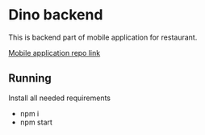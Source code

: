 # Dino backend
This is backend part of mobile application for restaurant.

[Mobile application repo link](https://github.com/MishaAfanasiuk/Dino-React-Native-App)

## Running
Install all needed requirements

* npm i
* npm start
